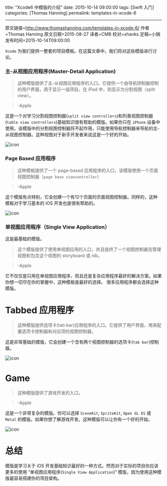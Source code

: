 title: "Xcode6 中模版的介绍"
date: 2015-10-14 09:00:00
tags: [Swift 入门]
categories: [Thomas Hanning]
permalink: templates-in-xcode-6

---
原文链接=http://www.thomashanning.com/templates-in-xcode-6/
作者=Thomas Hanning
原文日期=2015-08-27
译者=CMB
校对=shanks
定稿=小锅
发布时间=2015-10-14T09:00:00


`Xcode` 为我们提供一整套的项目模板。在这篇文章中，我们将对这些模版进行讨论。

<!--more-->

### 主-从视图应用程序(Master-Detail Application)
	
>这种模版提供了主-从视图应用程序的入口。它提供一个由导航控制器控制的用户界面，用于显示一组项目，在 iPad 中，则显示为分割视图（split view）。

> -Apple

这是一个对学习分割视图控制器(`split view controllers`)和列表视图控制器(`table view controllers`)基础知识很有帮助的模版。如果你只在 `iPhone` 设备中使用，该模版中的分割视图控制器将不起作用，只能使用导航控制器来导航的主-从视图控制器。这种视图对于新手开发者来说这是一个好的开始。

![icon](/img/articles/templates-in-xcode-6/Bildschirmfoto-2015-08-25-um-18.28.35.png1444784411.7165086)

### Page Based 应用程序
    
> 这种模板提供了一个 page-based 应用程序的入口，该模版使用一个页面视图控制器（`page base viewcontroller`）
    
> -Apple

这个模版有点特别，它会创建一个有12个页面的页面视图控制器。同样的，这种模板对于学习基本的 iOS 开发也是很有帮助的。

![icon](/img/articles/templates-in-xcode-6/Bildschirmfoto-2015-08-25-um-18.40.16.png1444784413.1235225)

### 单视图应用程序（Single View Application）

这是最基础的模版。
    
> 这个模版提供了使用单视图应用的入口，并且提供了一个视图控制器去管理视图和包含这个视图的 storyboard 或 nib。
    
> -Apple

它不仅仅是只用在单视图应用程序，而且还是复杂应用程序最好的解决方案。如果你想一切尽在你的掌握中，这种模板是最好的选择。 很多应用程序都会选择这种模版。

# Tabbed 应用程序
	
> 这种模版提供选项卡(tab bar)应用程序的入口。它提供了用户界面，用来配置选项卡控制器和对应项的视图控制器。

这是非常基础的模版，它会创建一个含有两个视图控制器的选项卡(`tab bar`)控制器。

![icon](/img/articles/templates-in-xcode-6/Bildschirmfoto-2015-08-25-um-18.42.57.png1444784413.9353302)

# Game
    
> 这种模版提供了游戏开发的入口。
    
> -Apple

这是一个非常复杂的模版。你可以选择 `SceneKit`, `SpriteKit`, `Open GL ES` 或 `Metal` 的模版。如果你想了解游戏开发，这种模版可以让你有一个好的开始。

![icon](/img/articles/templates-in-xcode-6/Bildschirmfoto-2015-08-25-um-18.45.48.png1444784414.774583)

# 总结

模版是学习关于 iOS 开发基础知识最好的一种方式。然而对于实际的项目你应该更多的使用 “单视图应用程序(`Single View Application`)” 模版，因为使用这种模版最容易搭建你的项目架构。